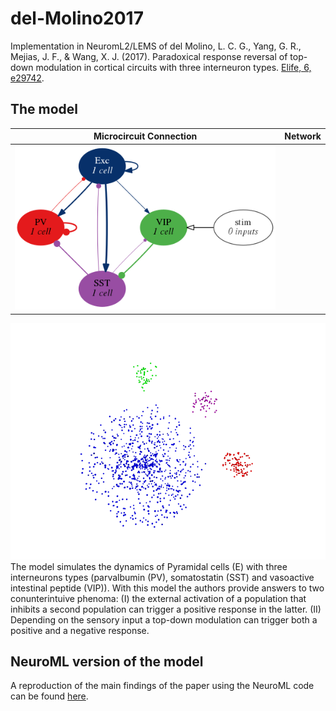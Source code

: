 # del-Molino2017
Implementation in NeuromL2/LEMS of del Molino, L. C. G., Yang, G. R., Mejias, J.
F., & Wang, X. J. (2017). Paradoxical response reversal of top-down modulation
in cortical circuits with three interneuron types. [Elife, 6,
e29742](https://cdn.elifesciences.org/articles/29742/elife-29742-v2.pdf).

## The model
Microcircuit Connection | Network
:----------------------:| :----------------:
![](https://github.com/OpenSourceBrain/del-Molino2017/blob/master/NeuroML/Fig1/Fig1a.png) |
![](https://github.com/OpenSourceBrain/del-Molino2017/blob/development/NeuroML/Fig3/RandomPopulationRate_high_baseline.nml36.png)
The model simulates the dynamics of Pyramidal cells (E)
with three interneurons types (parvalbumin (PV), somatostatin (SST) and
vasoactive intestinal peptide (VIP)). With this model the authors provide
answers to two conunterintuive phenoma: (I) the external activation of a
population that inhibits a second population can trigger a positive response in
the latter. (II) Depending on the sensory input a top-down modulation can
trigger both a positive and a negative response.

## NeuroML version of the model
<!-- We simulated the population firing rate for a low baseline and high baseline -->
<!-- activity. -->
<!-- More details of how these plots were obtained can be found -->
A reproduction of the main findings of the paper using the NeuroML code can be
found [here](https://github.com/OpenSourceBrain/del-Molino2017/blob/master/notebooks/Figures.ipynb).

